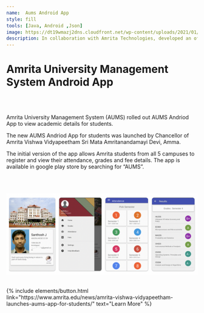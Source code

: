 ```yaml
---
name:  Aums Android App
style: fill
tools: [Java, Android ,Json]
image: https://dt19wmazj2dns.cloudfront.net/wp-content/uploads/2021/01/New-Project-1.jpg
description: In collaboration with Amrita Technologies, developed an official Android app for the Amrita University Management System
---
```




# Amrita University Management System Android App 

 <br>  <br> 

Amrita University Management System (AUMS) rolled out AUMS Andriod App to view academic details for students.

The new AUMS Andriod App for students was launched by Chancellor of Amrita Vishwa Vidyapeetham Sri Mata Amritanandamayi Devi, Amma.

The initial version of the app allows Amrita students from all 5 campuses to register and view their attendance, grades and fee details. The app is available in google play store by searching for “AUMS”.

 <br>  <br> 

![image tooltip here](/assets/aums.png)
 <br>  <br> 
<p class="text-center">
{% include elements/button.html link="https://www.amrita.edu/news/amrita-vishwa-vidyapeetham-launches-aums-app-for-students/" text="Learn More" %}
</p>